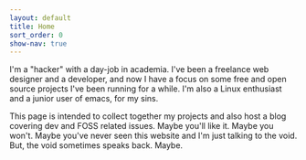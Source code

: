 ```yaml
---
layout: default
title: Home
sort_order: 0
show-nav: true
---
```

I'm a "hacker" with a day-job in academia. I've been a freelance web designer and a developer, and now I have a focus on some free and open source projects I've been running for a while. I'm also a Linux enthusiast and a junior user of emacs, for my sins.

This page is intended to collect together my projects and also host a blog covering dev and FOSS related issues. Maybe you'll like it. Maybe you won't. Maybe you've never seen this website and I'm just talking to the void. But, the void sometimes speaks back. Maybe.
